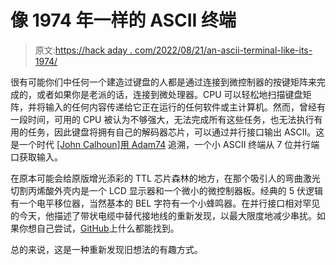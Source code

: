 # 像 1974 年一样的 ASCII 终端

> 原文:[https://hack aday . com/2022/08/21/an-ascii-terminal-like-its-1974/](https://hackaday.com/2022/08/21/an-ascii-terminal-like-its-1974/)

很有可能你们中任何一个建造过键盘的人都是通过连接到微控制器的按键矩阵来完成的，或者如果你是老派的话，连接到微处理器。CPU 可以轻松地扫描键盘矩阵，并将输入的任何内容传递给它正在运行的任何软件或主计算机。然而，曾经有一段时间，可用的 CPU 被认为不够强大，无法完成所有这些任务，也无法执行有用的任务，因此键盘将拥有自己的解码器芯片，可以通过并行接口输出 ASCII。这是一个时代 [[John Calhoun]用 Adam74](https://www.engineersneedart.com/adam74/adam74.html) 追溯，一个小 ASCII 终端从 7 位并行端口获取输入。

在原本可能会给原版增光添彩的 TTL 芯片森林的地方，在那个吸引人的弯曲激光切割丙烯酸外壳内是一个 LCD 显示器和一个微小的微控制器板。经典的 5 伏逻辑有一个电平移位器，当然基本的 BEL 字符有一个小蜂鸣器。在并行接口相对罕见的今天，他描述了带状电缆中替代接地线的重新发现，以最大限度地减少串扰。如果你想自己尝试，[GitHub](https://github.com/EngineersNeedArt/Adam74)上什么都能找到。

总的来说，这是一种重新发现旧想法的有趣方式。